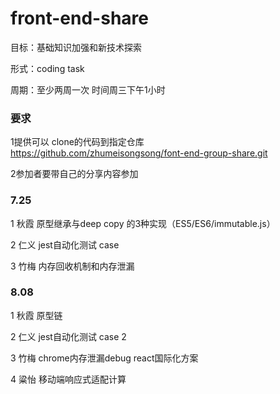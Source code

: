 # front-end-share

目标：基础知识加强和新技术探索

形式：coding task  

周期：至少两周一次  时间周三下午1小时   

### 要求
1提供可以 clone的代码到指定仓库  
   https://github.com/zhumeisongsong/font-end-group-share.git
   
2参加者要带自己的分享内容参加

### 7.25
1 秋霞 原型继承与deep copy 的3种实现（ES5/ES6/immutable.js）  

2 仁义 jest自动化测试 case 

3 竹梅 内存回收机制和内存泄漏 


### 8.08
1 秋霞 原型链 

2 仁义 jest自动化测试 case 2

3 竹梅 chrome内存泄漏debug  react国际化方案

4 粱怡 移动端响应式适配计算